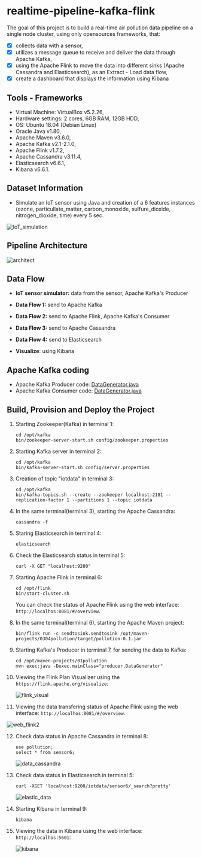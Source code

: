 # realtime-pipeline-kafka-flink
The goal of this project is to build a real-time air pollution data pipeline on a single node cluster, using only opensources frameworks, that:
- [x] collects data with a sensor, 
- [x] utilizes a message queue to receive and deliver the data through Apache Kafka,
- [x] using the Apache Flink to move the data into different sinks (Apache Cassandra and Elasticsearch), as an Extract - Load data flow, 
- [x] create a dashboard that displays the information using Kibana

## **Tools - Frameworks** ##
- Virtual Machine: VirtualBox v5.2.26, 
- Hardware settings: 2 cores, 6GB RAM, 12GB HDD, 
- OS: Ubuntu 18.04 (Debian Linux) 
- Oracle Java v1.80, 
- Apache Maven v3.6.0,
- Apache Kafka v2.1-2.1.0,
- Apache Flink v1.7.2,
- Apache Cassandra v3.11.4,
- Elasticsearch v6.6.1,
- Kibana v6.6.1.


## Dataset Information ##
- Simulate an IoT sensor using Java and creation of a 6 features instances (ozone, particullate_matter, carbon_monoxide, sulfure_dioxide, nitrogen_dioxide, time)   every 5 sec.

![IoT_simulation](https://github.com/ioantsep/realtime-pipeline-kafka-flink/blob/main/images/IoT_simul.png)


## Pipeline Architecture ##

![architect](https://github.com/ioantsep/realtime-pipeline-kafka-flink/blob/main/images/architect_system.png)



## **Data Flow** ##
- __IoT sensor simulator:__ data from the sensor, Apache Kafka's Producer

- __Data Flow 1:__ send to Apache Kafka

- __Data Flow 2:__ send to Apache Flink, Apache Kafka's Consumer

- __Data Flow 3:__ send to Apache Cassandra

- __Data Flow 4:__ send to Elasticsearch

- __Visualize__: using Kibana


## **Apache Kafka coding** ##
- Apache Kafka Producer code: [DataGenerator.java](https://github.com/ioantsep/weather-pipeline/blob/main/package.json)
- Apache Kafka Consumer code: [DataGenerator.java](https://github.com/ioantsep/weather-pipeline/blob/main/package.json)




## **Build, Provision and Deploy the Project** ##
1. Starting Zookeeper(Kafka) in terminal 1: 
	```
	cd /opt/kafka
	bin/zookeeper-server-start.sh config/zookeeper.properties
	```

2. Starting Kafka server in terminal 2: 
	```
	cd /opt/kafka
	bin/kafka-server-start.sh config/server.properties 
	```

3. Creation of topic "iotdata" in terminal 3: 
	```
	cd /opt/kafka
	bin/kafka-topics.sh --create --zookeeper localhost:2181 --replication-factor 1 --partitions 1 --topic iotdata 
	```

4. In the same terminal(terminal 3), starting the Apache Cassandra: 
	```
	cassandra -f
	```
	
5. Staring Elasticsearch in terminal 4:
	```
	elasticsearch
	```
	
6. Check the Elasticsearch status in terminal 5:
	```
	curl -X GET "localhost:9200" 
	```
	
7. Starting Apache Flink in terminal 6: 
	```
	cd /opt/flink
	bin/start-cluster.sh
	```
   You can check the status of Apache Flink using the web interface: `http://localhos:8081/#/overview`. 
   
8. In the same terminal(terminal 6), starting the Apache Maven project:
	```
	bin/flink run -c sendtosink.sendtosink /opt/maven-projects/0304pollution/target/pollution-0.1.jar 
	```
	
9. Starting Kafka's Producer in terminal 7, for sending the data to Kafka:
	```
	cd /opt/maven-projects/01pollution
	mvn exec:java -Dexec.mainClass="producer.DataGenerator" 
	```
	
10. Viewing the Flink Plan Visualizer using the `https://flink.apache.org/visualize`:

	![flink_visual](https://github.com/ioantsep/realtime-pipeline-kafka-flink/blob/main/images/flink_visual.png)


11. Viewing the data transfering status of Apache Flink using the web interface: `http://localhos:8081/#/overview`. 

   ![web_flink2](https://github.com/ioantsep/realtime-pipeline-kafka-flink/blob/main/images/web_flink2.png)
   

12. Check data status in Apache Cassandra in terminal 8: 
	```
	use pollution;
	select * from sensor6; 
	```
	![data_cassandra](https://github.com/ioantsep/realtime-pipeline-kafka-flink/blob/main/images/data_cassandra.png)
	
13. Check data status in Elasticsearch in terminal 5: 
	```
	curl -XGET 'localhost:9200/iotdata/sensor6/_search?pretty'
	```
	
	![elastic_data](https://github.com/ioantsep/realtime-pipeline-kafka-flink/blob/main/images/elastic_data.png)
	
	
13. Starting Kibana in terminal 9: 
	```
	kibana
	```
	
14. Viewing the data in Kibana using the web interface: `http://localhos:5601`:

	![kibana](https://github.com/ioantsep/realtime-pipeline-kafka-flink/blob/main/images/kibana.png)
	
	
	
	
	
	
